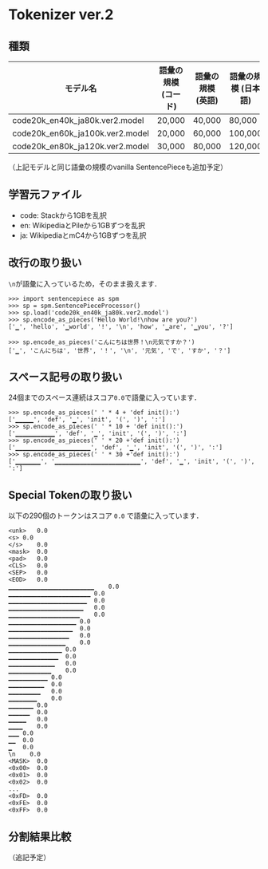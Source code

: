 # Tokenizer ver.2
## 種類

| モデル名 | 語彙の規模 (コード) | 語彙の規模 (英語) | 語彙の規模 (日本語) | 語彙の規模 (マージ後) |
| --- | --- | --- | --- | --- |
| code20k_en40k_ja80k.ver2.model | 20,000 | 40,000 | 80,000 | 117,813 |
| code20k_en60k_ja100k.ver2.model | 20,000 | 60,000 | 100,000 | 152,401 |
| code20k_en80k_ja120k.ver2.model | 30,000 | 80,000 | 120,000 | 194,571 |

（上記モデルと同じ語彙の規模のvanilla SentencePieceも追加予定）

## 学習元ファイル
- code: Stackから1GBを乱択
- en: WikipediaとPileから1GBずつを乱択
- ja: WikipediaとmC4から1GBずつを乱択

## 改行の取り扱い
`\n`が語彙に入っているため，そのまま扱えます．

```
>>> import sentencepiece as spm
>>> sp = spm.SentencePieceProcessor()
>>> sp.load('code20k_en40k_ja80k.ver2.model')
>>> sp.encode_as_pieces('Hello World!\nhow are you?')
['▁', 'hello', '▁world', '!', '\n', 'how', '▁are', '▁you', '?']

>>> sp.encode_as_pieces('こんにちは世界！\n元気ですか？')
['▁', 'こんにちは', '世界', '！', '\n', '元気', 'で', 'すか', '？']
```

## スペース記号の取り扱い
24個までのスペース連続はスコア`0.0`で語彙に入っています．

```
>>> sp.encode_as_pieces(' ' * 4 + 'def init():')
['▁▁▁▁▁', 'def', '▁', 'init', '(', ')', ':']
>>> sp.encode_as_pieces(' ' * 10 + 'def init():')
['▁▁▁▁▁▁▁▁▁▁▁', 'def', '▁', 'init', '(', ')', ':']
>>> sp.encode_as_pieces(' ' * 20 +'def init():')
['▁▁▁▁▁▁▁▁▁▁▁▁▁▁▁▁▁▁▁▁▁', 'def', '▁', 'init', '(', ')', ':']
>>> sp.encode_as_pieces(' ' * 30 +'def init():')
['▁▁▁▁▁▁▁', '▁▁▁▁▁▁▁▁▁▁▁▁▁▁▁▁▁▁▁▁▁▁▁▁', 'def', '▁', 'init', '(', ')', ':']
```

## Special Tokenの取り扱い
以下の290個のトークンはスコア `0.0` で語彙に入っています．

```
<unk>   0.0
<s> 0.0
</s>    0.0
<mask>  0.0
<pad>   0.0
<CLS>   0.0
<SEP>   0.0
<EOD>   0.0
▁▁▁▁▁▁▁▁▁▁▁▁▁▁▁▁▁▁▁▁▁▁▁▁	0.0
▁▁▁▁▁▁▁▁▁▁▁▁▁▁▁▁▁▁▁▁▁▁▁	0.0
▁▁▁▁▁▁▁▁▁▁▁▁▁▁▁▁▁▁▁▁▁▁	0.0
▁▁▁▁▁▁▁▁▁▁▁▁▁▁▁▁▁▁▁▁▁	0.0
▁▁▁▁▁▁▁▁▁▁▁▁▁▁▁▁▁▁▁▁	0.0
▁▁▁▁▁▁▁▁▁▁▁▁▁▁▁▁▁▁▁	0.0
▁▁▁▁▁▁▁▁▁▁▁▁▁▁▁▁▁▁	0.0
▁▁▁▁▁▁▁▁▁▁▁▁▁▁▁▁▁	0.0
▁▁▁▁▁▁▁▁▁▁▁▁▁▁▁▁	0.0
▁▁▁▁▁▁▁▁▁▁▁▁▁▁▁	0.0
▁▁▁▁▁▁▁▁▁▁▁▁▁▁	0.0
▁▁▁▁▁▁▁▁▁▁▁▁▁	0.0
▁▁▁▁▁▁▁▁▁▁▁▁	0.0
▁▁▁▁▁▁▁▁▁▁▁	0.0
▁▁▁▁▁▁▁▁▁▁	0.0
▁▁▁▁▁▁▁▁▁	0.0
▁▁▁▁▁▁▁▁	0.0
▁▁▁▁▁▁▁	0.0
▁▁▁▁▁▁	0.0
▁▁▁▁▁	0.0
▁▁▁▁	0.0
▁▁▁	0.0
▁▁	0.0
▁	0.0
\n    0.0
<MASK>  0.0
<0x00>  0.0
<0x01>  0.0
<0x02>  0.0
...
<0xFD>  0.0
<0xFE>  0.0
<0xFF>  0.0
```

## 分割結果比較
（追記予定）

